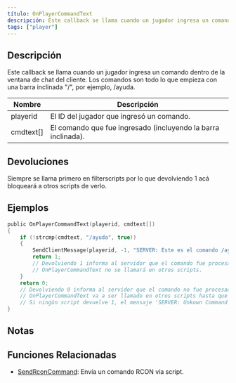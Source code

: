 ```yaml
---
título: OnPlayerCommandText
descripción: Este callback se llama cuando un jugador ingresa un comando dentro de la ventana de chat del cliente.
tags: ["player"]
---
```


## Descripción

Este callback se llama cuando un jugador ingresa un comando dentro de la ventana de chat del cliente. Los comandos son todo lo que empieza con una barra inclinada "/", por ejemplo, /ayuda.

| Nombre    | Descripción                                                   |
| --------- | ------------------------------------------------------------- |
| playerid  | El ID del jugador que ingresó un comando.                     |
| cmdtext[] | El comando que fue ingresado (incluyendo la barra inclinada). |

## Devoluciones

Siempre se llama primero en filterscripts por lo que devolviendo 1 acá bloqueará a otros scripts de verlo.

## Ejemplos

```c
public OnPlayerCommandText(playerid, cmdtext[])
{
    if (!strcmp(cmdtext, "/ayuda", true))
    {
        SendClientMessage(playerid, -1, "SERVER: Este es el comando /ayuda !");
        return 1;
        // Devolviendo 1 informa al servidor que el comando fue procesado.
        // OnPlayerCommandText no se llamará en otros scripts.
    }
    return 0;
    // Devolviendo 0 informa al servidor que el comando no fue procesado por este script.
    // OnPlayerCommandText va a ser llamado en otros scripts hasta que uno devuelva 1.
    // Si ningún script devuelve 1, el mensaje 'SERVER: Unkown Command' va a ser mostrado al jugador.
}
```

## Notas

<TipNPCCallbacks />

## Funciones Relacionadas

- [SendRconCommand](../functions/SendRconCommand): Envía un comando RCON vía script.
